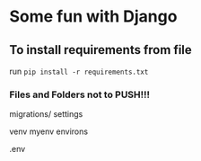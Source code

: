 # Some fun with Django

## To install requirements from file
run ```pip install -r requirements.txt```


### Files and Folders not to PUSH!!!
migrations/
settings

<!-- any virtual environment folder -->
venv
myenv
environs

<!-- environment variables file -->
.env